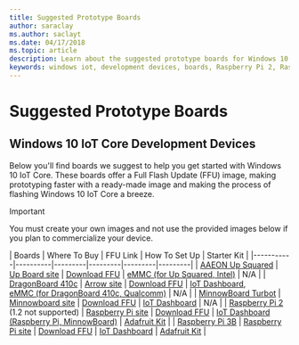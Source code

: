 ```yaml
---
title: Suggested Prototype Boards
author: saraclay
ms.author: saclayt
ms.date: 04/17/2018
ms.topic: article
description: Learn about the suggested prototype boards for Windows 10 IoT.
keywords: windows iot, development devices, boards, Raspberry Pi 2, Raspberry Pi 3, Minnowboard Max, Dragonboard
---
```


# Suggested Prototype Boards

## Windows 10 IoT Core Development Devices
Below you'll find boards we suggest to help you get started with Windows 10 IoT Core. These boards offer a Full Flash Update (FFU) image, making prototyping faster with a ready-made image and making the process of flashing Windows 10 IoT Core a breeze.

> [!IMPORTANT]
> You must create your own images and not use the provided images below if you plan to commercialize your device.


| Boards | Where To Buy | FFU Link | How To Set Up | Starter Kit |
|-----------|----------|---------|---------|---------|---------|
| [AAEON Up Squared](http://www.up-board.org/upsquared/specifications-up2/) | [Up Board site](https://up-shop.org/4-up-boards) | [Download FFU](https://downloads.up-community.org/?post_type=wpdmpro&p=204&preview=true) | [eMMC (for Up Squared, Intel)](DeviceSetup.md#flashing-with-eMMC-for-Up-Squared-other-Intel-devices) | N/A |
| [DragonBoard 410c](https://developer.qualcomm.com/hardware/dragonboard-410c) | [Arrow site](https://www.arrow.com/en/products/dragonboard410c/arrow-development-tools) | [Download FFU](http://go.microsoft.com/fwlink/?LinkId=733603) | [IoT Dashboard](devicesetup#using-the-iot-dashboard-dragonboard-410c),<br>[eMMC (for DragonBoard 410c, Qualcomm)](DeviceSetup.md#flashing-with-eMMC-for-DragonBoard-410c-other-Qualcomm-devices) | N/A | 
| [MinnowBoard Turbot](https://minnowboard.org) | [Minnowboard site](https://minnowboard.org/get-a-board) | [Download FFU](http://go.microsoft.com/fwlink/?LinkId=733603) | [IoT Dashboard](devicesetup#using-the-iot-dashboard-raspberry-pi-and-minnowboard) | N/A |
| [Raspberry Pi 2](https://www.raspberrypi.org/products/raspberry-pi-2-model-b/)<br> (1.2 not supported) | [Raspberry Pi site](https://www.raspberrypi.org/products/raspberry-pi-2-model-b/) | [Download FFU](http://go.microsoft.com/fwlink/?LinkId=733603) | [IoT Dashboard (Raspberry Pi, MinnowBoard)](devicesetup#using-the-iot-dashboard-raspberry-pi-and-minnowboard) | [Adafruit Kit](https://developer.microsoft.com/en-us/windows/iot/Docs/AdafruitMakerKit.htm) |
| [Raspberry Pi 3B](https://www.raspberrypi.org/products/raspberry-pi-3-model-b/) | [Raspberry Pi site](https://www.raspberrypi.org/products/raspberry-pi-3-model-b/) | [Download FFU](http://go.microsoft.com/fwlink/?LinkId=733603) | [IoT Dashboard](devicesetup#using-the-iot-dashboard-raspberry-pi-and-minnowboard) | [Adafruit Kit](https://developer.microsoft.com/en-us/windows/iot/Docs/AdafruitMakerKit.htm) |